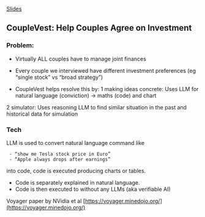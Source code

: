 [Slides](https://docs.google.com/presentation/d/1FqsUKDC_I9WGmk3FYcngcpW-bZZqL0hpEo-0RNdobKA/edit#slide=id.p)


## CoupleVest: Help Couples Agree on Investment

### Problem:

- Virtually ALL couples have to manage joint finances

- Every couple we interviewed have different investment preferences
(eg “single stock” vs “broad strategy”)

- CoupleVest helps resolve this by:
1 making ideas concrete:
    Uses LLM for natural language (conviction) -> maths (code) and chart

2 simulator:
    Uses reasoning LLM to find similar situation in the past and historical data for simulation

### Tech

LLM is used to convert natural language command like

     - “show me Tesla stock price in Euro”
     - “Apple always drops after earnings”

into code, code is executed producing charts or tables.

- Code is separately explained in natural language.
- Code is then executed to without any LLMs (aka verifiable AI)

Voyager paper by NVidia et al [https://voyager.minedojo.org/](https://voyager.minedojo.org/)
